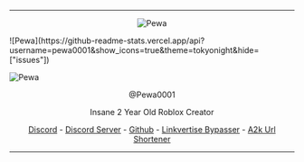 ------
<p align="center">  
  <img src="https://www.a2k.xyz/pewa" alt="Pewa">
</p>
![Pewa](https://github-readme-stats.vercel.app/api?username=pewa0001&show_icons=true&theme=tokyonight&hide=["issues"])

![Pewa](https://github-readme-stats.vercel.app/api/top-langs?username=pewa0001&show_icons=true&theme=tokyonight&layout=compact)
<p align="center">
    @Pewa0001
<p align="center">
Insane 2 Year Old Roblox Creator
<p align="center">
</p>
<p align="center">
<a href="https://discord.com/users/429717855269814294">Discord</a>
  -  
<a href="https://www.a2k.xyz/pfps">Discord Server</a>
  - 
<a href="https://github.com/pewa0001">Github</a>
  -   
<a href="https://linkvertise.tk">Linkvertise Bypasser</a>
  -  
<a href="https://www.a2k.xyz">A2k Url Shortener</a>
</p>

<p align="center">  

-----

